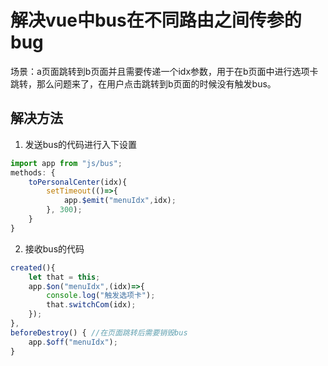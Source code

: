 # 解决vue中bus在不同路由之间传参的bug

场景：a页面跳转到b页面并且需要传递一个idx参数，用于在b页面中进行选项卡跳转，那么问题来了，在用户点击跳转到b页面的时候没有触发bus。

## 解决方法

1. 发送bus的代码进行入下设置

```js
import app from "js/bus";
methods: {
	toPersonalCenter(idx){
		setTimeout(()=>{
			app.$emit("menuIdx",idx);
		}, 300);
	}
}
```

2. 接收bus的代码

```js
created(){
	let that = this;
	app.$on("menuIdx",(idx)=>{
		console.log("触发选项卡");
		that.switchCom(idx);
	});
},
beforeDestroy() { //在页面跳转后需要销毁bus
	app.$off("menuIdx");
}
```